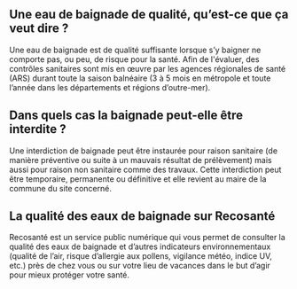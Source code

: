 ## **Une eau de baignade de qualité, qu’est-ce que ça veut dire ?**

Une eau de baignade est de qualité suffisante lorsque s’y baigner ne comporte pas, ou peu, de risque pour la santé. Afin de l'évaluer, des contrôles sanitaires sont mis en œuvre par les agences régionales de santé (ARS) durant toute la saison balnéaire (3 à 5 mois en métropole et toute l’année dans les départements et régions d’outre-mer).

## **Dans quels cas la baignade peut-elle être interdite ?**

Une interdiction de baignade peut être instaurée pour raison sanitaire (de manière préventive ou suite à un mauvais résultat de prélèvement) mais aussi pour raison non sanitaire comme des travaux.
Cette interdiction peut être temporaire, permanente ou définitive et elle revient au maire de la commune du site concerné.

## **La qualité des eaux de baignade sur Recosanté**

Recosanté est un service public numérique qui vous permet de consulter la qualité des eaux de baignade et d’autres indicateurs environnementaux (qualité de l’air, risque d’allergie aux pollens, vigilance météo, indice UV, etc.) près de chez vous ou sur votre lieu de vacances dans le but d’agir pour mieux protéger votre santé.
